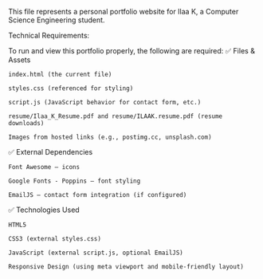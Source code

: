 This file represents a personal portfolio website for Ilaa K, a Computer Science Engineering student.

Technical Requirements:

To run and view this portfolio properly, the following are required:
✅ Files & Assets

    index.html (the current file)

    styles.css (referenced for styling)

    script.js (JavaScript behavior for contact form, etc.)

    resume/Ilaa_K_Resume.pdf and resume/ILAAK.resume.pdf (resume downloads)

    Images from hosted links (e.g., postimg.cc, unsplash.com)

✅ External Dependencies

    Font Awesome – icons

    Google Fonts - Poppins – font styling

    EmailJS – contact form integration (if configured)

✅ Technologies Used

    HTML5

    CSS3 (external styles.css)

    JavaScript (external script.js, optional EmailJS)

    Responsive Design (using meta viewport and mobile-friendly layout)
